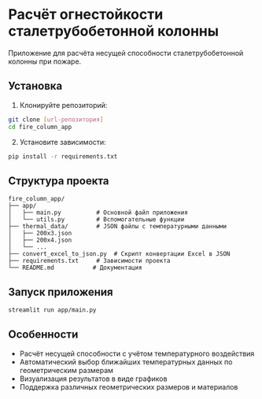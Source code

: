 # Расчёт огнестойкости сталетрубобетонной колонны

Приложение для расчёта несущей способности сталетрубобетонной колонны при пожаре.

## Установка

1. Клонируйте репозиторий:
```bash
git clone [url-репозитория]
cd fire_column_app
```

2. Установите зависимости:
```bash
pip install -r requirements.txt
```

## Структура проекта

```
fire_column_app/
├── app/
│   ├── main.py          # Основной файл приложения
│   └── utils.py         # Вспомогательные функции
├── thermal_data/        # JSON файлы с температурными данными
│   ├── 200x3.json
│   ├── 200x4.json
│   └── ...
├── convert_excel_to_json.py  # Скрипт конвертации Excel в JSON
├── requirements.txt     # Зависимости проекта
└── README.md           # Документация
```

## Запуск приложения

```bash
streamlit run app/main.py
```

## Особенности

- Расчёт несущей способности с учётом температурного воздействия
- Автоматический выбор ближайших температурных данных по геометрическим размерам
- Визуализация результатов в виде графиков
- Поддержка различных геометрических размеров и материалов 